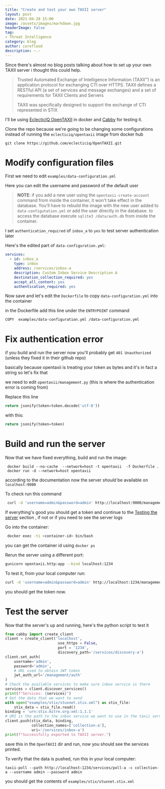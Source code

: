```yaml
---
title: "Create and test your own TAXII server"
layout: post
date: 2021-04-28 15:00
image: /assets/images/markdown.jpg
headerImage: false
tag:
- Threat Intelligence
category: blog
author: coreflood
description: ~.~
---
```


Since there's almost no blog posts talking about how to set up your own TAXII server i thought this could help.

> Trusted Automated Exchange of Intelligence Information (TAXII™) is an application protocol for exchanging CTI over HTTPS. ​TAXII defines a RESTful API (a set of services and message exchanges) and a set of requirements for TAXII Clients and Servers
> 
> TAXII was specifically designed to support the exchange of CTI represented in STIX

I'll be using [EclecticIQ OpenTAXII](https://github.com/eclecticiq/OpenTAXII) in docker and [Cabby](https://github.com/eclecticiq/cabby) for testing it.

Clone the repo because we're going to be changing some configurations instead of running the `eclecticiq/opentaxii` image from docker hub

`git clone https://github.com/eclecticiq/OpenTAXII.git` 

# Modify configuration files

First we need to edit `examples/data-configuration.yml`

Here you can edit the username and password of the default user

> **NOTE**: if you add a new user using the `opentaxii-create-account` command from inside the container, it won't take effect in the database.
You'll have to rebuild the image with the new user added to `data-configutation.yml` or add the user directly in the database. 
to access the database execute `sqlite3 /data/auth.db` from inside the container.


I set  `authentication_required` of `inbox_a` to `yes` to test server authentication later

Here's the edited part of `data-configuration.yml`:
```yaml
services:
  - id: inbox_a
    type: inbox
    address: /services/inbox-a
    description: Custom Inbox Service Description A
    destination_collection_required: yes
    accept_all_content: yes
    authentication_required: yes
```

Now save and let's edit the `Dockerfile` to copy `data-configuration.yml` into the container

in the Dockerfile add this line under the `ENTRYPOINT` command
```buildoutcfg
COPY  examples/data-configuration.yml /data-configuration.yml	
```

# Fix authentication error


if you build and run the server now you'll probably get  ```401 Unauthorized```  (unless they fixed it in their github repo)

basically because opentaxii is treating your token as bytes and it's in fact a string
so let's fix that

we need to edit ```opentaxii/management.py``` (this is where the authentication error is coming from)

Replace this line

```python
return jsonify(token=token.decode('utf-8'))
```

with this:
```python
return jsonify(token=token)
```


# Build and run the server

Now that we have fixed everything, build and run the image:

```buildoutcfg
 docker build --no-cache  --network=host -t opentaxii  -f Dockerfile .
 docker run -d --network=host opentaxii
```

according to the documentation now the server *should* be available on `localhost:9000` 

To check run this command 
```bash
 curl -d 'username=admin&password=admin' http://localhost:9000/management/auth
```

If everything's good you should get a token and continue to the [Testing the server](#testing-the-server) section , if not or if you need to see the server logs

Go into the container:

```bash
 docker exec -ti <container-id> bin/bash
```

you can get the container id using ```docker ps```

Rerun the server using a different port:

```bash
gunicorn opentaxii.http:app --bind localhost:1234
```
To test it, from your local computer run:

```bash
curl -d 'username=admin&password=admin' http://localhost:1234/management/auth
```
you should get the token now.


# Test the server

Now that the server's up and running, here's the python script to test it

```python
from cabby import create_client
client = create_client('localhost',
                        use_https = False,
                        port = '1234',
                        discovery_path='/services/discovery-a')
client.set_auth(
    username='admin',
    password='admin',
    # URL used to obtain JWT token
    jwt_auth_url='/management/auth'
)
# Check the available services to make sure inbox service is there
services = client.discover_services()
print(f"Services: {services}")
# Get the data that we want to send
with open("examples/stix/stuxnet.stix.xml") as stix_file:
    stix_data = stix_file.read()
binding = 'urn:stix.mitre.org:xml:1.1.1'
# URI is the path to the inbox service we want to use in the taxii server
client.push(stix_data, binding,
            collection_names=['collection-a'],
            uri='/services/inbox-a')
print(f"Successfully exported to TAXII server.")
```
save this in the `OpenTAXII` dir and run, now you should see the services printed.

To verify that the data is pushed, run this in your local computer:

```taxii-poll --path http://localhost:1234/services/poll-a -c collection-a --username admin --password admin```

you should get the contents of `examples/stix/stuxnet.stix.xml`












